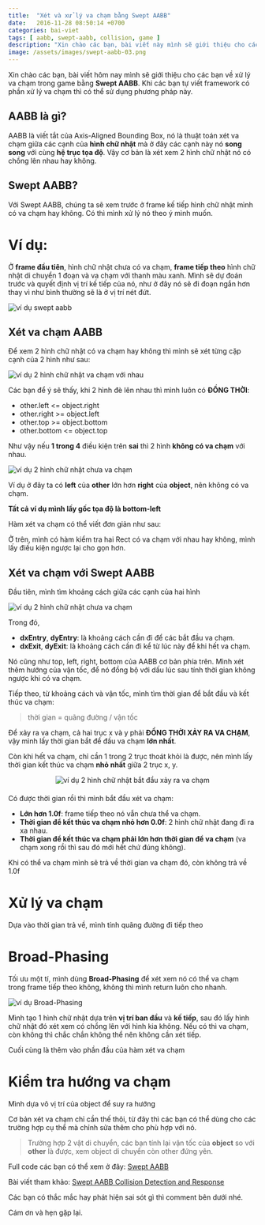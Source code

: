 ```yaml
---
title:  "Xét và xử lý va chạm bằng Swept AABB"
date:   2016-11-28 08:50:14 +0700
categories: bai-viet
tags: [ aabb, swept-aabb, collision, game ]
description: "Xin chào các bạn, bài viết này mình sẽ giới thiệu cho các bạn về xử lý va chạm trong game bằng Swept AABB"
image: /assets/images/swept-aabb-03.png
---
```


Xin chào các bạn, bài viết hôm nay mình sẽ giới thiệu cho các bạn về xử lý va chạm trong game bằng **Swept AABB**. Khi các bạn tự viết framework có phần xử lý va chạm thì có thể sử dụng phương pháp này.

## AABB là gì?
AABB là viết tắt của Axis-Aligned Bounding Box, nó là thuật toán xét va chạm giữa các cạnh của **hình chữ nhật** mà ở đây các cạnh này nó **song song** với cùng **hệ trục tọa độ**. Vậy cơ bản là xét xem 2 hình chữ nhật nó có chồng lên nhau hay không.

## Swept AABB?
Với Swept AABB, chúng ta sẽ xem trước ở frame kế tiếp hình chữ nhật mình có va chạm hay không. Có thì mình xử lý nó theo ý mình muốn.

# Ví dụ:
Ở **frame đầu tiên**, hình chữ nhật chưa có va chạm, **frame tiếp theo** hình chữ nhật di chuyển 1 đoạn và va chạm với thanh màu xanh. Mình sẽ dự đoán trước và quyết định vị trí kế tiếp của nó, như ở đây nó sẽ đi đoạn ngắn hơn thay vì như bình thường sẽ là ở vị trí nét đứt.

![ví dụ swept aabb][example-01]

## Xét va chạm AABB

Để xem 2 hình chữ nhật có va chạm hay không thì mình sẽ xét từng cặp cạnh của 2 hình như sau:

![ví dụ 2 hình chữ nhật va chạm với nhau][example-03]

Các bạn để ý sẽ thấy, khi 2 hình đè lên nhau thì mình luôn có **ĐỒNG THỜI**:

* other.left <= object.right
* other.right >= object.left
* other.top  >= object.bottom
* other.bottom <= object.top

Như vậy nếu **1 trong 4** điều kiện trên **sai** thì 2 hình **không có va chạm** với nhau.

![ví dụ 2 hình chữ nhật chưa va chạm][example-02]

Ví dụ ở đây ta có **left** của **other** lớn hơn **right** của **object**, nên không có va chạm.

**Tất cả ví dụ mình lấy gốc tọa độ là bottom-left**

Hàm xét va chạm có thể viết đơn giản như sau:

<script src="https://gist.github.com/luuthevinh/68db8232903c82ea4256242242d7d391.js"></script>

Ở trên, mình có hàm kiểm tra hai Rect có va chạm với nhau hay không, mình lấy điều kiện ngược lại cho gọn hơn.

## Xét va chạm với Swept AABB

Đầu tiên, mình tìm khoảng cách giữa các cạnh của hai hình

![ví dụ 2 hình chữ nhật chưa va chạm][example-04]

Trong đó,

* **dxEntry**, **dyEntry**: là khoảng cách cần đi để các bắt đầu va chạm.
* **dxExit**, **dyExit**: là khoảng cách cần đi kể từ lúc này để khi hết va chạm.

Nó cũng như top, left, right, bottom của AABB cơ bản phía trên. Mình xét thêm hướng của vận tốc, để nó đồng bộ với dấu lúc sau tính thời gian không ngược khi có va chạm.

<script src="https://gist.github.com/luuthevinh/5a4c3e6aae21f7fd67b6e9caee30bc7e.js"></script>

Tiếp theo, từ khoảng cách và vận tốc, mình tìm thời gian để bắt đầu và kết thúc va chạm:

> thời gian = quãng đường / vận tốc

<script src="https://gist.github.com/luuthevinh/112130880384f8e5a11207d7ab403cfd.js"></script>

Để xảy ra va chạm, cả hai trục x và y phải **ĐỒNG THỜI XẢY RA VA CHẠM**, vậy mình lấy thời gian bắt để đầu va chạm **lớn nhất**.

Còn khi hết va chạm, chỉ cần 1 trong 2 trục thoát khỏi là được, nên mình lấy thời gian kết thúc va chạm **nhỏ nhất** giữa 2 trục x, y.

<div align="center" style="margin-bottom: 20px;"><img src="http://i.giphy.com/3oz8xAmf8Tsid9dCqk.gif" alt="ví dụ 2 hình chữ nhật bắt đầu xảy ra va chạm" title="Ví dụ hai hình chữ nhật bắt đầu xảy ra va chạm"></div>

<script src="https://gist.github.com/luuthevinh/023f87bcf897174ca61ad4a13147d572.js"></script>

Có được thời gian rồi thì mình bắt đầu xét va chạm:

* **Lớn hơn 1.0f**: frame tiếp theo nó vẫn chưa thể va chạm.
* **Thời gian để kết thúc va chạm nhỏ hơn 0.0f**: 2 hình chữ nhật đang đi ra xa nhau.
* **Thời gian để kết thúc va chạm phải lớn hơn thời gian để va chạm** (va chạm xong rồi thì sau đó mới hết chứ đúng không).

Khi có thể va chạm mình sẽ trả về thời gian va chạm đó, còn không trả về 1.0f

# Xử lý va chạm

Dựa vào thời gian trả về, mình tính quãng đường đi tiếp theo

<script src="https://gist.github.com/luuthevinh/333075430d03eed557da61e274d63f1f.js"></script>

# Broad-Phasing

Tối ưu một tí, mình dùng **Broad-Phasing** để xét xem nó có thể va chạm trong frame tiếp theo không, không thì mình return luôn cho nhanh.

![ví dụ Broad-Phasing][example-05]

Mình tạo 1 hình chữ nhật dựa trên **vị trí ban đầu** và **kế tiếp**, sau đó lấy hình chữ nhật đó xét xem có chồng lên với hình kia không. Nếu có thì va chạm, còn không thì chắc chắn không thể nên không cần xét tiếp.

<script src="https://gist.github.com/luuthevinh/ebf18994458598428835c8d095767356.js"></script>

Cuối cùng là thêm vào phần đầu của hàm xét va chạm

<script src="https://gist.github.com/luuthevinh/c0de3dc33d96267537d5ecc8f28175a4.js"></script>

# Kiểm tra hướng va chạm

Mình dựa vô vị trí của object để suy ra hướng

<script src="https://gist.github.com/luuthevinh/6d9422f2f885b7f248725921b2fdef2d.js"></script>

Cơ bản xét va chạm chỉ cần thế thôi, từ đây thì các bạn có thể dùng cho các trường hợp cụ thể mà chỉnh sửa thêm cho phù hợp với nó.

> Trường hợp 2 vật di chuyển, các bạn tính lại vận tốc của **object** so với **other** là được, xem object di chuyển còn other đứng yên.

Full code các bạn có thể xem ở đây: [Swept AABB]

Bài viết tham khảo: [Swept AABB Collision Detection and Response]

Các bạn có thắc mắc hay phát hiện sai sót gì thì comment bên dưới nhé. 

Cám ơn và hẹn gặp lại.

[example-01]: /assets/images/swept-aabb-01.png "Ví dụ Swept AABB"
[example-02]: /assets/images/swept-aabb-02.png "2 hình chữ nhật không chồng lấp lên nhau"
[example-03]: /assets/images/swept-aabb-03.png "2 hình chữ nhật chồng lấp lên nhau"
[example-04]: /assets/images/swept-aabb-04.png "Khoảng cách giữa các cạnh để tính thời gian với vận tốc cho Swept AABB"
[example-05]: /assets/images/swept-aabb-05.png "Ví dụ Broad-Phasing"
[example-06]: http://i.giphy.com/3oz8xAmf8Tsid9dCqk.gif "Ví dụ hai hình chữ nhật bắt đầu xảy ra va chạm"

[Swept AABB]: https://gist.github.com/luuthevinh/42227ad9712e86ab9d5c3ab37a56936c
[Swept AABB Collision Detection and Response]: http://www.gamedev.net/page/resources/_/technical/game-programming/swept-aabb-collision-detection-and-response-r3084